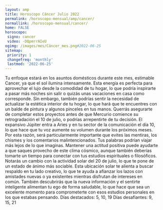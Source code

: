 ```yaml
---
layout: amp
title: Horoscopo Cáncer Julio 2022 
permalink: /horoscopo-mensual/amp/cancer/
normallink: /horoscopo-mensual/cancer/
home: FALSE
horoscopo:
 signo: cancer
 video: -DQpmrrAIeU
ogimg: /images/mes/Cáncer_mes.png#2022-06-25
sitemap:
 priority: 1
 changefreq: 'monthly'
 lastmod: '2022-06-25'
---
```



Tu enfoque estará en los asuntos domésticos durante este mes, estimable Cancer, ya que el sol ilumina intensamente. Esta energía es perfecta para aprovechar el lujo desde la comodidad de tu hogar, lo que podría inspirarte a pasar más noches sin salir o quizás unas vacaciones en casa como corresponde. Sin embargo, también podrías sentir la necesidad de actualizar la estética interior de tu hogar, lo que hará que te encuentres con un balde de pintura y algunos pinceles en tus manos. Querrás asegurarte de completar estos proyectos antes de que Mercurio comience su retrogradación el 10 de julio, o podrías arrepentirte de tu decisión.
El expansivo Júpiter entra a Aries y en tu sector de la comunicación el día 10, lo que hace que tu voz aumente su volumen durante los próximos meses. Por esta razón, será particularmente importante que evites las mentiras, los chismes y los comentarios malintencionados. Tus palabras podrían viajar más lejos de lo que imaginas. Mantener una actitud positiva puede ayudarte a que saques provecho de este clima cósmico, aunque también deberías tomarte un tiempo para conectar con tus estudios espirituales o filosóficos.
Notarás un cambio con la actividad solar del 20 de julio, lo que te pone de un estado de ánimo más sociable. Esta ubicación solar te alienta a buscar respaldo en tu lado creativo, lo que te ayuda a afianzar los lazos con amistades nuevas o ya existentes mientras disfrutan de intereses en común. También descubrirás que la nueva información y el sentirte inteligente alimentan tu ego de forma saludable, lo que hace que sea un excelente momento para comprometerte con esos estudios personales en los que estabas pensando.
Días destacados: 5, 10, 19
Días desafiantes: 9, 15, 21
